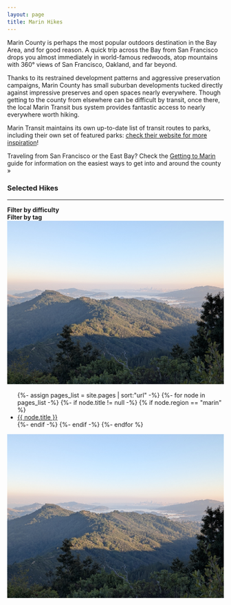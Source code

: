 ```yaml
---
layout: page
title: Marin Hikes
---
```


<p class="message">
  Marin County is perhaps the most popular outdoors destination in the Bay Area, and for good reason. A quick trip across the Bay from San Francisco drops you almost immediately in world-famous redwoods, atop mountains with 360° views of San Francisco, Oakland, and far beyond.
</p>

Thanks to its restrained development patterns and aggressive preservation campaigns, Marin County has small suburban developments tucked directly against impressive preserves and open spaces nearly everywhere. Though getting to the county from elsewhere can be difficult by transit, once there, the local Marin Transit bus system provides fantastic access to nearly everywhere worth hiking.

Marin Transit maintains its own up-to-date list of transit routes to parks, including their own set of featured parks: [check their website for more inspiration](https://marintransit.org/transit-to-parks)!

<p class="message">
  Traveling from San Francisco or the East Bay? Check the <a href="/marin/getting-to-marin">Getting to Marin</a> guide for information on the easiest ways to get into and around the county »
</p>

### Selected Hikes

<hr>

<div class="infobox">
  <div>
  <b>Filter by difficulty</b>
  <div class="message" id="difficulty-selector"></div>
  </div>

  <div>
  <b>Filter by tag</b>
  <div class="message" id="tag-selector"></div>
  </div>

  <img class="sidebar-image" src="/assets/mt-tam.jpg">
</div>

<ul>
{%- assign pages_list = site.pages | sort:"url" -%}
{%- for node in pages_list -%}
    {%- if node.title != null -%}
    {% if node.region == "marin" %}
    <li class="hike" data-difficulty="{{ node.difficulty }}" data-tags="{{ node.tags }}"><a href="{{ node.url | absolute_url }}">{{ node.title }}</a></li>
    {%- endif -%}
    {%- endif -%}
{%- endfor %}
</ul>

<img class="footer-image" src="/assets/mt-tam.jpg">
